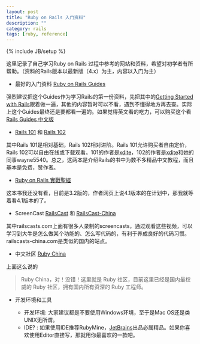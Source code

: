 ```yaml
---
layout: post
title: "Ruby on Rails 入门资料"
description: ""
category: rails
tags: [ruby, reference]
---
```

{% include JB/setup %}

这里记录了自己学习Ruby on Rails 过程中参考的网站和资料，希望对初学者有所帮助。（资料的Rails版本以最新版（4.x）为主，内容以入门为主）

- 最好的入门资料 [Ruby on Rails Guides](http://guides.rubyonrails.org/)

强烈建议把这个Guides作为学习Rails的第一份资料，先把其中的[Getting Started with Rails](http://guides.rubyonrails.org/getting_started.html)跟着做一遍，其他的内容暂时可以不看，遇到不懂得地方再去查。实际上这个Guides最终还是要都看一遍的。如果觉得英文看的吃力，可以购买这个看[Rails Guides 中文版](https://leanpub.com/rails-guides-cn)

- [Rails 101](https://leanpub.com/rails-101) 和 [Rails 102](https://www.gitbook.io/book/rocodev/rails-102)

其中Rails 101是相对基础，Rails 102相对进阶。Rails 101允许购买者自由定价，Rails 102可以自由在线或下载观看。101的作者是[xdite](http://blog.xdite.net/)，102的作者是[xdite](http://blog.xdite.net/)和她的同事wayne5540。总之，这两本是介绍Rails的书中为数不多精品中文教程，而且基本是免费，赞作者。

- [Ruby on Rails 實戰聖經](http://ihower.tw/rails3/index.html)

这本书我还没有看，目前是3.2版的，作者网页上说4.1版本的在计划中，那我就等着看4.1版本的了。

- ScreenCast [RailsCast](http://railscasts.com/) 和 [RailsCast-China](http://railscasts-china.com/)

其中railscasts.com上面有很多人录制的screencasts，通过观看这些视频，可以学习到大牛是怎么做某个功能的、怎么写代码的，有利于养成良好的代码习惯。railscasts-china.com是类似的国内的站点。

- 中文社区 [Ruby China](https://ruby-china.org/)

上面这么说的

> Ruby China，对！没错！这里就是 Ruby 社区，目前这里已经是国内最权威的 Ruby 社区，拥有国内所有资深的 Ruby 工程师。

- 开发环境和工具

  + 开发环境: 大家建议都是不要使用Windows环境，至于是Mac OS还是类UNIX无所谓。
  + IDE? : 如果使用IDE推荐RubyMine，[JetBrains](http://www.jetbrains.com/)出品必属精品。如果你喜欢使用Editor直接写，那就用你最喜欢的一款吧。
 
